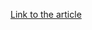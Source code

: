 [Link to the article](https://blog.cyble.com/2023/05/05/sophisticated-darkwatchman-rat-spreads-through-phishing-sites/)
